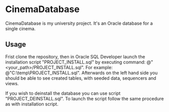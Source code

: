 # CinemaDatabase
CinemaDatabase is my university project. It's an Oracle database for a single cinema.

## Usage

Frist clone the repository, then in Oracle SQL Developer launch the installation script "PROJECT_INSTALL.sql" by executing command:
@"<your_path>/PROJECT_INSTALL.sql". For example: @"C:\temp\PROJECT_INSTALL.sql". Afterwards on the left hand side you should be able to see created tables,
with seeded data, sequencers and views.

If you wish to deinstall the database you can use script "PROJECT_DEINSTALL.sql". To launch the script follow the same procedure as with installation script.
